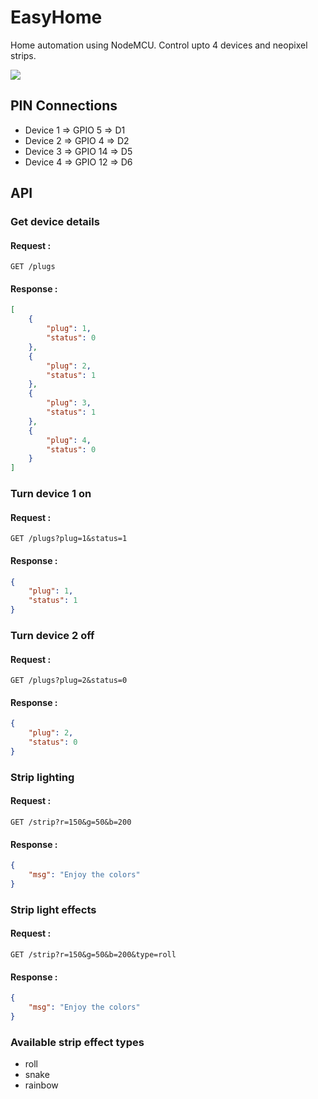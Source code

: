 # EasyHome
Home automation using NodeMCU.
Control upto 4 devices and neopixel strips.

![](https://i.imgur.com/E4ydN86.png)

## PIN Connections
 * Device 1 => GPIO 5 =>  D1
 * Device 2 => GPIO 4 =>  D2
 * Device 3 => GPIO 14 =>  D5
 * Device 4 => GPIO 12 =>  D6

## API
### Get device details
#### Request :
`GET /plugs`
#### Response :
```json
[
    {
        "plug": 1,
        "status": 0
    },
    {
        "plug": 2,
        "status": 1
    },
    {
        "plug": 3,
        "status": 1
    },
    {
        "plug": 4,
        "status": 0
    }
]
```

### Turn device 1 on

#### Request :
`GET /plugs?plug=1&status=1`
#### Response :
```json
{
    "plug": 1,
    "status": 1
}
```

### Turn device 2 off

#### Request :
`GET /plugs?plug=2&status=0`
#### Response :
```json
{
    "plug": 2,
    "status": 0
}
```

### Strip lighting
#### Request :
`GET /strip?r=150&g=50&b=200`
#### Response :
```json
{
    "msg": "Enjoy the colors"
}
```

### Strip light effects
#### Request :
`GET /strip?r=150&g=50&b=200&type=roll`
#### Response :
```json
{
    "msg": "Enjoy the colors"
}
```

### Available strip effect types
 * roll
 * snake
 * rainbow 